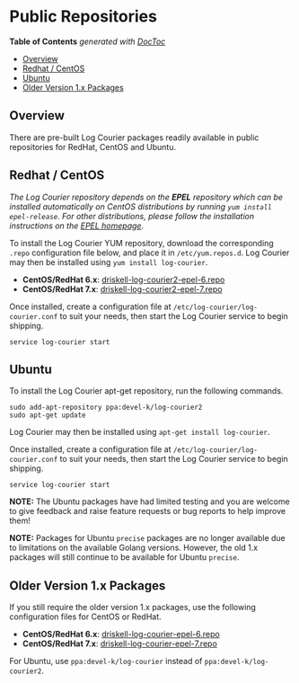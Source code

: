# Public Repositories

<!-- START doctoc generated TOC please keep comment here to allow auto update -->
<!-- DON'T EDIT THIS SECTION, INSTEAD RE-RUN doctoc TO UPDATE -->
**Table of Contents**  *generated with [DocToc](https://github.com/thlorenz/doctoc)*

- [Overview](#overview)
- [Redhat / CentOS](#redhat--centos)
- [Ubuntu](#ubuntu)
- [Older Version 1.x Packages](#older-version-1x-packages)

<!-- END doctoc generated TOC please keep comment here to allow auto update -->

## Overview

There are pre-built Log Courier packages readily available in public
repositories for RedHat, CentOS and Ubuntu.

## Redhat / CentOS

*The Log Courier repository depends on the __EPEL__ repository which can be
installed automatically on CentOS distributions by running
`yum install epel-release`. For other distributions, please follow the
installation instructions on the
[EPEL homepage](https://fedoraproject.org/wiki/EPEL).*

To install the Log Courier YUM repository, download the corresponding `.repo`
configuration file below, and place it in `/etc/yum.repos.d`. Log Courier may
then be installed using `yum install log-courier`.

* **CentOS/RedHat 6.x**: [driskell-log-courier2-epel-6.repo](https://copr.fedoraproject.org/coprs/driskell/log-courier2/repo/epel-6/driskell-log-courier2-epel-6.repo)
* **CentOS/RedHat 7.x**:
[driskell-log-courier2-epel-7.repo](https://copr.fedoraproject.org/coprs/driskell/log-courier2/repo/epel-7/driskell-log-courier2-epel-7.repo)

Once installed, create a configuration file at
`/etc/log-courier/log-courier.conf` to suit your needs, then start the Log
Courier service to begin shipping.

    service log-courier start

## Ubuntu

To install the Log Courier apt-get repository, run the following commands.

    sudo add-apt-repository ppa:devel-k/log-courier2
    sudo apt-get update

Log Courier may then be installed using `apt-get install log-courier`.

Once installed, create a configuration file at
`/etc/log-courier/log-courier.conf` to suit your needs, then start the Log
Courier service to begin shipping.

    service log-courier start

**NOTE:** The Ubuntu packages have had limited testing and you are welcome to
give feedback and raise feature requests or bug reports to help improve them!

**NOTE:** Packages for Ubuntu `precise` packages are no longer available due to
limitations on the available Golang versions. However, the old 1.x packages will
still continue to be available for Ubuntu `precise`.

## Older Version 1.x Packages

If you still require the older version 1.x packages, use the following
configuration files for CentOS or RedHat.

* **CentOS/RedHat 6.x**: [driskell-log-courier-epel-6.repo](https://copr.fedoraproject.org/coprs/driskell/log-courier/repo/epel-6/driskell-log-courier-epel-6.repo)
* **CentOS/RedHat 7.x**:
[driskell-log-courier-epel-7.repo](https://copr.fedoraproject.org/coprs/driskell/log-courier/repo/epel-7/driskell-log-courier-epel-7.repo)

For Ubuntu, use `ppa:devel-k/log-courier` instead of `ppa:devel-k/log-courier2`.

